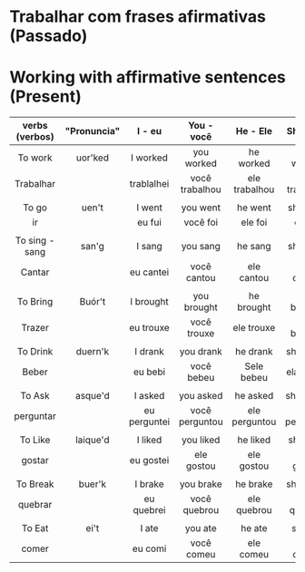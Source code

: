# Trabalhar com frases afirmativas (Passado)

#  Working with affirmative sentences (Present)

| verbs (verbos) | "Pronuncia" |    I - eu    |   You - você   |   He - Ele    |   She - Ela   |   It - Coisa   |    We - Nós     |   They - Eles    |
| :------------: | :---------: | :----------: | :------------: | :-----------: | :-----------: | :------------: | :-------------: | :--------------: |
|    To work     |   uor'ked   |   I worked   |   you worked   |   he worked   |  she worked   |   it worked    |    we worked    |   they worked    |
|   Trabalhar    |             |  trablalhei  | você trabalhou | ele trabalhou | ela trabalhou | isso trabalgou | nós trabalhamos | eles trabalharam |
|                |             |              |                |               |               |                |                 |                  |
|     To go      |    uen't    |    I went    |    you went    |    he went    |   she went    |    it went     |     we went     |    they went     |
|       ir       |             |    eu fui    |    você foi    |    ele foi    |    ela foi    |    isso foi    |    nós fomos    |    eles foram    |
|                |             |              |                |               |               |                |                 |                  |
| To sing - sang |    san'g    |    I sang    |    you sang    |    he sang    |   she sang    |    it sang     |     we sang     |    they sang     |
|     Cantar     |             |  eu cantei   |  você cantou   |  ele cantou   |  ela cantou   |  isso cantou   |  nós cantamos   |  eles cantaram   |
|                |             |              |                |               |               |                |                 |                  |
|    To Bring    |   Buór't    |  I brought   |  you brought   |  he brought   |  she brought  |   it brought   |   we brought    |   they brought   |
|     Trazer     |             |  eu trouxe   |  você trouxe   |  ele trouxe   |  ela brought  |  isso trouxe   |  nós trouxemos  |  eles trouxeram  |
|                |             |              |                |               |               |                |                 |                  |
|    To Drink    |   duern'k   |   I drank    |   you drank    |   he drank    |   she drank   |    it drank    |    we drank     |    they drank    |
|     Beber      |             |   eu bebi    |   você bebeu   |  Sele bebeu   |   ela bebeu   |   isso bebeu   |   nós bebemos   |   eles beberam   |
|                |             |              |                |               |               |                |                 |                  |
|     To Ask     |   asque'd   |   I asked    |   you asked    |   he asked    |   she asked   |    it asked    |    we asked     |    they asked    |
|   perguntar    |             | eu perguntei | você perguntou | ele perguntou | ela perguntou | isso perguntou | nós perguntamos | eles perguntaram |
|                |             |              |                |               |               |                |                 |                  |
|    To Like     |  laique'd   |   I liked    |   you liked    |   he liked    |   she liked   |    it liked    |    we liked     |    they liked    |
|     gostar     |             |  eu gostei   |   ele gostou   |  ele gostou   |  ela gostou   |  isso gostoi   | nós gostavamos  |  eles gostavam   |
|                |             |              |                |               |               |                |                 |                  |
|    To Break    |   buer'k    |   I brake    |   you brake    |   he brake    |   she brake   |    it break    |    we break     |    they brake    |
|    quebrar     |             |  eu quebrei  |  você quebrou  |  ele quebrou  |  ela quebrou  |  isso quebrou  |  nós quebramos  |  eles quebraram  |
|                |             |              |                |               |               |                |                 |                  |
|     To Eat     |    ei't     |    I ate     |    you ate     |    he ate     |    she ate    |     it ate     |     we ate      |     they ate     |
|     comer      |             |   eu comi    |   você comeu   |   ele comeu   |   ela comeu   |   isso comeu   |   nós comemos   |   eles comeram   |
